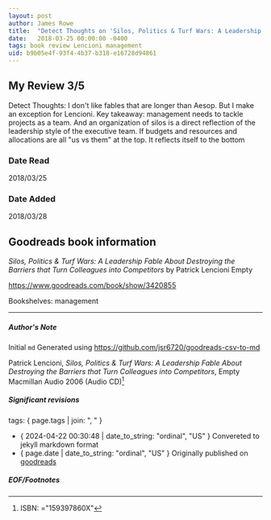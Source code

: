 ```yaml
---
layout: post
author: James Rowe
title:  "Detect Thoughts on 'Silos, Politics & Turf Wars: A Leadership Fable About Destroying the Barriers that Turn Colleagues into Competitors'"
date:   2018-03-25 00:00:00 -0400
tags: book review Lencioni management
uid: b9b05e4f-93f4-4b37-b318-e16728d94861
---
```


<!-- highly dependent on how you personally use jekyll templates, and how you want this to show up -->

## My Review 3/5

Detect Thoughts: I don't like fables that are longer than Aesop. But I make an exception for Lencioni. Key takeaway: management needs to tackle projects as a team. And an organization of silos is a direct reflection of the leadership style of the executive team. If budgets and resources and allocations are all "us vs them" at the top. It reflects itself to the bottom

### Date Read
2018/03/25

### Date Added
2018/03/28

## Goodreads book information

*Silos, Politics & Turf Wars: A Leadership Fable About Destroying the Barriers that Turn Colleagues into Competitors* by Patrick Lencioni
Empty

https://www.goodreads.com/book/show/3420855

Bookshelves: management

---

##### Author's Note

Initial `md` Generated using https://github.com/jsr6720/goodreads-csv-to-md

Patrick Lencioni, *Silos, Politics & Turf Wars: A Leadership Fable About Destroying the Barriers that Turn Colleagues into Competitors*, Empty Macmillan Audio 2006 (Audio CD)[^1]

##### Significant revisions

tags: { page.tags | join: ", " } <!-- todo move this somewhere -->

- { 2024-04-22 00:30:48 | date_to_string: "ordinal", "US" } Convereted to jekyll markdown format 
- { page.date | date_to_string: "ordinal", "US" } Originally published on [goodreads](https://www.goodreads.com)

##### EOF/Footnotes

[^1]: ISBN: ="159397860X"
